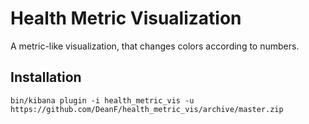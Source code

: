 # Health Metric Visualization
A metric-like visualization, that changes colors according to numbers.

## Installation
`bin/kibana plugin -i health_metric_vis -u https://github.com/DeanF/health_metric_vis/archive/master.zip`